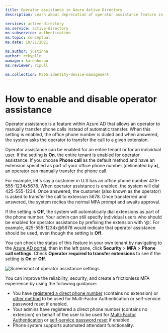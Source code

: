 ```yaml
---
title: Operator assistance in Azure Active Directory 
description: Learn about deprecation of operator assistance feature in Azure Active Directory

services: active-directory
ms.service: active-directory
ms.subservice: authentication
ms.topic: conceptual
ms.date: 10/21/2021

ms.author: justinha
author: rckyplln
manager: karenhoran
ms.reviewer: ripull

ms.collection: M365-identity-device-management
---
```

# How to enable and disable operator assistance

Operator assistance is a feature within Azure AD that allows an operator to manually transfer phone calls instead of automatic transfer. When this setting is enabled, the office phone number is dialed and when answered, the system asks the operator to transfer the call to a given extension.

Operator assistance can be enabled for an entire tenant or for an individual user. If the setting is **On**, the entire tenant is enabled for operator assistance. If you choose **Phone call** as the default method and have an extension specified as part of your office phone number (delineated by **x**), an operator can manually transfer the phone call.

For example, let's say a customer in U.S has an office phone number 425-555-1234x5678. When operator assistance is enabled, the system will dial 425-555-1234. Once answered, the customer (also known as the operator) is asked to transfer the call to extension 5678. Once transferred and answered, the system recites the normal MFA prompt and awaits approval.

If the setting is **Off**, the system will automatically dial extensions as part of the phone number. Your admin can still specify individual users who should be enabled for operator assistance by prefixing the extension with ‘@’. For example, 425-555-1234x@5678 would indicate that operator assistance should be used, even though the setting is **Off**.

You can check the status of this feature in your own tenant by navigating to the [Azure AD portal](https://ms.portal.azure.com/#blade/Microsoft_AAD_IAM/ActiveDirectoryMenuBlade), then in the left pane, click **Security** > **MFA** > **Phone call settings**. Check **Operator required to transfer extensions** to see if the setting is **On** or **Off**. 

![Screenshot of operator assistance settings](./media/concept-authentication-operator-assistance/settings.png)

You can improve the reliability, security, and create a frictionless MFA experience by using the following guidance:

- You have [registered a direct phone number](https://aka.ms/mfasetup) (contains no extension) or [other method](concept-authentication-methods.md) to be used for Multi-Factor Authentication or self-service password reset if enabled. 
- Your admins have registered a direct phone number (contains no extension) on behalf of the user to be used for [Multi-Factor Authentication](howto-mfa-userdevicesettings.md#add-authentication-methods-for-a-user) or [self-service password reset](tutorial-enable-sspr.md) if enabled. 
- Phone system supports automated attendant functionality. 
 
